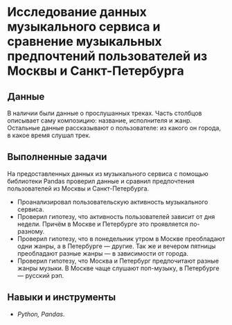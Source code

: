 # Исследование данных музыкального сервиса и сравнение музыкальных предпочтений пользователей из Москвы и Санкт-Петербурга

## Данные

В наличии были данные о прослушанных треках. Часть столбцов описывает саму композицию: название, исполнителя и жанр. Остальные данные рассказывают о пользователе: из какого он города, в какое время слушал трек.

## Выполненные задачи

На предоставленных данных из музыкального сервиса с помощью библиотеки Pandas проверил данные и сравнил предпочтения пользователей из Москвы и Санкт-Петербурга.

* Проанализировал пользовательскую активность музыкального сервиса. 
* Проверил гипотезу, что активность пользователей зависит от дня недели. Причём в Москве и Петербурге это проявляется по-разному.
* Проверил гипотезу, что в понедельник утром в Москве преобладают одни жанры, а в Петербурге — другие. Так же и вечером пятницы преобладают разные жанры — в зависимости от города.
* Проверил гипотезу, что Москва и Петербург предпочитают разные жанры музыки. В Москве чаще слушают поп-музыку, в Петербурге — русский рэп.

## Навыки и инструменты

* *Python, Pandas*.
